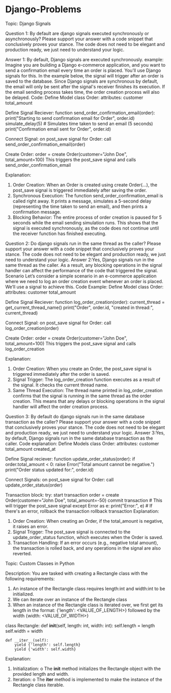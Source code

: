 # Django-Problems
Topic: Django Signals

Question 1: By default are django signals executed synchronously or asynchronously? Please support your answer with a code snippet that conclusively proves your stance. The code does not need to be elegant and production ready, we just need to understand your logic.

Answer 1: By default, Django signals are executed synchronously. 
example: Imagine you are building a Django e-commerce application, and you want to send a confirmation email every time an order is placed. You'll use Django signals for this.
In the example below, the signal will trigger after an order is saved to the database. Since Django signals are synchronous by default, the email will only be sent after the signal's receiver finishes its execution. If the email sending process takes time, the order creation process will also be delayed.
Code: 
Define Model
class Order:
    attributes:
        customer
        total_amount

Define Signal Reciever:
function send_order_confirmation_email(order):
    print("Starting to send confirmation email for Order", order.id)
    simulate_delay(5)  # Simulates time taken to send an email (5 seconds)
    print("Confirmation email sent for Order", order.id)

Connect Signal: 
on post_save signal for Order:
    call send_order_confirmation_email(order)

Create Order:
order = create Order(customer="John Doe", total_amount=100)
This triggers the post_save signal and calls send_order_confirmation_email

Explanation:
1.	Order Creation: When an Order is created using create Order(...), the post_save signal is triggered immediately after saving the order.
2.	Synchronous Execution: The function send_order_confirmation_email is called right away. It prints a message, simulates a 5-second delay (representing the time taken to send an email), and then prints a confirmation message.
3.	Blocking Behavior: The entire process of order creation is paused for 5 seconds while the email sending simulation runs. This shows that the signal is executed synchronously, as the code does not continue until the receiver function has finished executing.


Question 2: Do django signals run in the same thread as the caller? Please support your answer with a code snippet that conclusively proves your stance. The code does not need to be elegant and production ready, we just need to understand your logic.
Answer 2:Yes, Django signals run in the same thread as the caller. As a result, any blocking operations in the signal handler can affect the performance of the code that triggered the signal.
Scenario
Let’s consider a simple scenario in an e-commerce application where we need to log an order creation event whenever an order is placed. We’ll use a signal to achieve this.
Code Example:
Define Model
class Order:
    attributes:
        customer
        total_amount

Define Signal Reciever:
function log_order_creation(order):
    current_thread = get_current_thread_name()
    print("Order", order.id, "created in thread:", current_thread)

Connect Signal:
on post_save signal for Order:
    call log_order_creation(order)

Create Order:
order = create Order(customer="John Doe", total_amount=100)
This triggers the post_save signal and calls log_order_creation

Explanation:
1.	Order Creation: When you create an Order, the post_save signal is triggered immediately after the order is saved.
2.	Signal Trigger: The log_order_creation function executes as a result of the signal. It checks the current thread name.
3.	Same Thread Execution: The thread name printed in log_order_creation confirms that the signal is running in the same thread as the order creation. This means that any delays or blocking operations in the signal handler will affect the order creation process.


Question 3: By default do django signals run in the same database transaction as the caller? Please support your answer with a code snippet that conclusively proves your stance. The code does not need to be elegant and production ready, we just need to understand your logic.
Answer 3:Yes, by default, Django signals run in the same database transaction as the caller.
Code explanation: 
Define Models
class Order:
    attributes:
        customer
        total_amount
        created_at

Define Signal reciever:
function update_order_status(order):
    if order.total_amount < 0:
        raise Error("Total amount cannot be negative.")
    print("Order status updated for:", order.id)

Connect Signals:
on post_save signal for Order:
    call update_order_status(order)

Transaction block: 
try:
    start transaction
    order = create Order(customer="John Doe", total_amount=-50)
    commit transaction  # This will trigger the post_save signal
except Error as e:
    print("Error:", e)  # If there's an error, rollback the transaction
    rollback transaction
Explanation:
1.	Order Creation: When creating an Order, if the total_amount is negative, it raises an error.
2.	Signal Trigger: The post_save signal is connected to the update_order_status function, which executes when the Order is saved.
3.	Transaction Handling: If an error occurs (e.g., negative total amount), the transaction is rolled back, and any operations in the signal are also reverted.




Topic: Custom Classes in Python

Description: You are tasked with creating a Rectangle class with the following requirements:

1.	An instance of the Rectangle class requires length:int and width:int to be initialized.
2.	We can iterate over an instance of the Rectangle class 
3.	When an instance of the Rectangle class is iterated over, we first get its length in the format: {'length': <VALUE_OF_LENGTH>} followed by the width {width: <VALUE_OF_WIDTH>}

class Rectangle:
    def __init__(self, length: int, width: int):
        self.length = length
        self.width = width

    def __iter__(self):
        yield {'length': self.length}
        yield {'width': self.width}

Explanation:
1.	Initialization:
o	The __init__ method initializes the Rectangle object with the provided length and width.
2.	Iteration:
o	The __iter__ method is implemented to make the instance of the Rectangle class iterable. 
